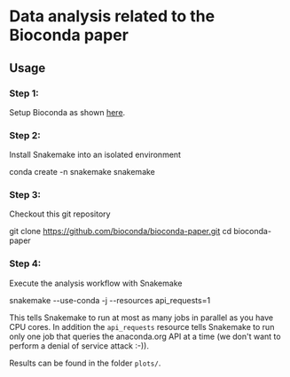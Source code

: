 # Data analysis related to the Bioconda paper

## Usage

### Step 1:

Setup Bioconda as shown [here](https://bioconda.github.io).

### Step 2:

Install Snakemake into an isolated environment

  conda create -n snakemake snakemake

### Step 3:

Checkout this git repository

  git clone https://github.com/bioconda/bioconda-paper.git
  cd bioconda-paper

### Step 4:

Execute the analysis workflow with Snakemake

  snakemake --use-conda -j --resources api_requests=1

This tells Snakemake to run at most as many jobs in parallel as you have CPU cores.
In addition the `api_requests` resource tells Snakemake to run only one job that
queries the anaconda.org API at a time (we don't want to perform a denial of
service attack :-)).

Results can be found in the folder `plots/`.
